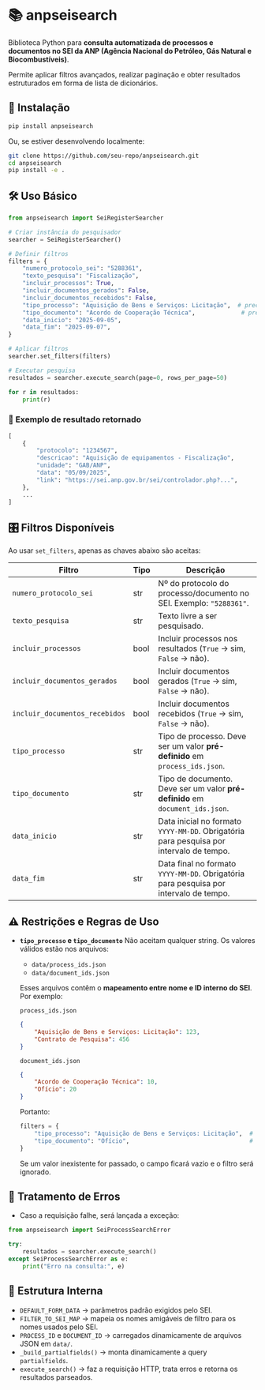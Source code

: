 # 📚 anpseisearch

Biblioteca Python para **consulta automatizada de processos e documentos no SEI da ANP (Agência Nacional do Petróleo, Gás Natural e Biocombustíveis)**.

Permite aplicar filtros avançados, realizar paginação e obter resultados estruturados em forma de lista de dicionários.

## 🚀 Instalação

```bash
pip install anpseisearch
```

Ou, se estiver desenvolvendo localmente:

```bash
git clone https://github.com/seu-repo/anpseisearch.git
cd anpseisearch
pip install -e .
```

## 🛠 Uso Básico

```python
from anpseisearch import SeiRegisterSearcher

# Criar instância do pesquisador
searcher = SeiRegisterSearcher()

# Definir filtros
filters = {
    "numero_protocolo_sei": "5288361",
    "texto_pesquisa": "Fiscalização",
    "incluir_processos": True,
    "incluir_documentos_gerados": False,
    "incluir_documentos_recebidos": False,
    "tipo_processo": "Aquisição de Bens e Serviços: Licitação",  # precisa ser um valor válido
    "tipo_documento": "Acordo de Cooperação Técnica",             # precisa ser um valor válido
    "data_inicio": "2025-09-05",
    "data_fim": "2025-09-07",
}

# Aplicar filtros
searcher.set_filters(filters)

# Executar pesquisa
resultados = searcher.execute_search(page=0, rows_per_page=50)

for r in resultados:
    print(r)
```

### 🔎 Exemplo de resultado retornado

```python
[
    {
        "protocolo": "1234567",
        "descricao": "Aquisição de equipamentos - Fiscalização",
        "unidade": "GAB/ANP",
        "data": "05/09/2025",
        "link": "https://sei.anp.gov.br/sei/controlador.php?...",
    },
    ...
]
```

## 🎛 Filtros Disponíveis

Ao usar `set_filters`, apenas as chaves abaixo são aceitas:

| Filtro                         | Tipo | Descrição                                                                               |
| ------------------------------ | ---- | --------------------------------------------------------------------------------------- |
| `numero_protocolo_sei`         | str  | Nº do protocolo do processo/documento no SEI. Exemplo: `"5288361"`.                     |
| `texto_pesquisa`               | str  | Texto livre a ser pesquisado.                                                           |
| `incluir_processos`            | bool | Incluir processos nos resultados (`True` → sim, `False` → não).                         |
| `incluir_documentos_gerados`   | bool | Incluir documentos gerados (`True` → sim, `False` → não).                               |
| `incluir_documentos_recebidos` | bool | Incluir documentos recebidos (`True` → sim, `False` → não).                             |
| `tipo_processo`                | str  | Tipo de processo. Deve ser um valor **pré-definido** em `process_ids.json`.             |
| `tipo_documento`               | str  | Tipo de documento. Deve ser um valor **pré-definido** em `document_ids.json`.           |
| `data_inicio`                  | str  | Data inicial no formato `YYYY-MM-DD`. Obrigatória para pesquisa por intervalo de tempo. |
| `data_fim`                     | str  | Data final no formato `YYYY-MM-DD`. Obrigatória para pesquisa por intervalo de tempo.   |


## ⚠️ Restrições e Regras de Uso

* **`tipo_processo` e `tipo_documento`**
  Não aceitam qualquer string.
  Os valores válidos estão nos arquivos:

  * `data/process_ids.json`
  * `data/document_ids.json`

  Esses arquivos contêm o **mapeamento entre nome e ID interno do SEI**.
  Por exemplo:

  `process_ids.json`

  ```json
  {
      "Aquisição de Bens e Serviços: Licitação": 123,
      "Contrato de Pesquisa": 456
  }
  ```

  `document_ids.json`

  ```json
  {
      "Acordo de Cooperação Técnica": 10,
      "Ofício": 20
  }
  ```

  Portanto:

  ```python
  filters = {
      "tipo_processo": "Aquisição de Bens e Serviços: Licitação",  # válido
      "tipo_documento": "Ofício",                                  # válido
  }
  ```

  Se um valor inexistente for passado, o campo ficará vazio e o filtro será ignorado.


## 📌 Tratamento de Erros

* Caso a requisição falhe, será lançada a exceção:

```python
from anpseisearch import SeiProcessSearchError

try:
    resultados = searcher.execute_search()
except SeiProcessSearchError as e:
    print("Erro na consulta:", e)
```

## 🧩 Estrutura Interna

* `DEFAULT_FORM_DATA` → parâmetros padrão exigidos pelo SEI.
* `FILTER_TO_SEI_MAP` → mapeia os nomes amigáveis de filtro para os nomes usados pelo SEI.
* `PROCESS_ID` e `DOCUMENT_ID` → carregados dinamicamente de arquivos JSON em `data/`.
* `_build_partialfields()` → monta dinamicamente a query `partialfields`.
* `execute_search()` → faz a requisição HTTP, trata erros e retorna os resultados parseados.

